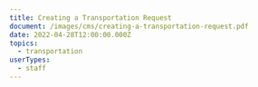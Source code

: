 ```yaml
---
title: Creating a Transportation Request
document: /images/cms/creating-a-transportation-request.pdf
date: 2022-04-28T12:00:00.000Z
topics:
  - transportation
userTypes:
  - staff
---
```

